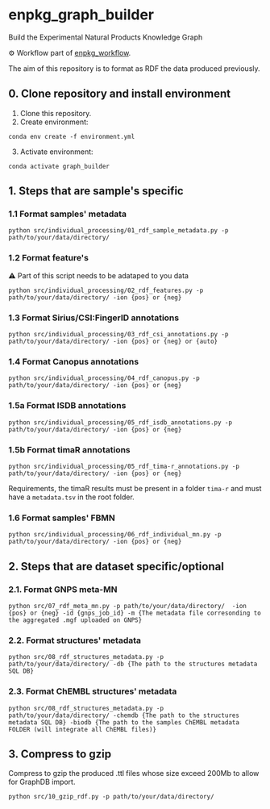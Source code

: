 # enpkg_graph_builder
Build the Experimental Natural Products Knowledge Graph

⚙️ Workflow part of [enpkg_workflow](https://github.com/enpkg/enpkg_workflow).

The aim of this repository is to format as RDF the data produced previously. 
## 0. Clone repository and install environment

1. Clone this repository.
2. Create environment: 
```console 
conda env create -f environment.yml
```
3. Activate environment:  
```console 
conda activate graph_builder
```

## 1. Steps that are sample's specific

### 1.1 Format samples' metadata

```console
python src/individual_processing/01_rdf_sample_metadata.py -p path/to/your/data/directory/
```

### 1.2 Format feature's
:warning: Part of this script needs to be adataped to you data

```console
python src/individual_processing/02_rdf_features.py -p path/to/your/data/directory/ -ion {pos} or {neg}
```

### 1.3 Format Sirius/CSI:FingerID annotations

```console
python src/individual_processing/03_rdf_csi_annotations.py -p path/to/your/data/directory/ -ion {pos} or {neg} or {auto}
```

### 1.4 Format Canopus annotations

```console
python src/individual_processing/04_rdf_canopus.py -p path/to/your/data/directory/ -ion {pos} or {neg}
```


### 1.5a Format ISDB annotations

```console
python src/individual_processing/05_rdf_isdb_annotations.py -p path/to/your/data/directory/ -ion {pos} or {neg}
```

### 1.5b Format timaR annotations

```console
python src/individual_processing/05_rdf_tima-r_annotations.py -p path/to/your/data/directory/ -ion {pos} or {neg}
```
Requirements, the timaR results must be present in a folder `tima-r` and must have a `metadata.tsv` in the root folder.

### 1.6 Format samples' FBMN

```console
python src/individual_processing/06_rdf_individual_mn.py -p path/to/your/data/directory/ -ion {pos} or {neg}
```


## 2. Steps that are dataset specific/optional

### 2.1. Format GNPS meta-MN

```console
python src/07_rdf_meta_mn.py -p path/to/your/data/directory/  -ion {pos} or {neg} -id {gnps_job_id} -m {The metadata file corresonding to the aggregated .mgf uploaded on GNPS}
```

### 2.2. Format structures' metadata

```console
python src/08_rdf_structures_metadata.py -p path/to/your/data/directory/ -db {The path to the structures metadata SQL DB}
```

### 2.3. Format ChEMBL structures' metadata

```console
python src/08_rdf_structures_metadata.py -p path/to/your/data/directory/ -chemdb {The path to the structures metadata SQL DB} -biodb {The path to the samples ChEMBL metadata FOLDER (will integrate all ChEMBL files)}
```
## 3. Compress to gzip
Compress to gzip the produced .ttl files whose size exceed 200Mb to allow for GraphDB import.
```console
python src/10_gzip_rdf.py -p path/to/your/data/directory/
```

